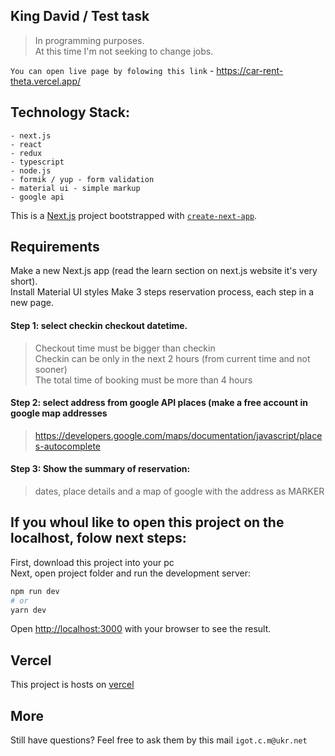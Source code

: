## King David / Test task

> In programming purposes.  
> At this time I'm not seeking to change jobs.

```You can open live page by folowing this link``` - https://car-rent-theta.vercel.app/

## Technology Stack:

```
- next.js
- react
- redux
- typescript
- node.js
- formik / yup - form validation
- material ui - simple markup
- google api
```

This is a [Next.js](https://nextjs.org/) project bootstrapped with [`create-next-app`](https://github.com/zeit/next.js/tree/canary/packages/create-next-app).

## Requirements

Make a new Next.js app (read the learn section on next.js website it's very short).  
Install Material UI styles
Make 3 steps reservation process, each step in a new page.

#### Step 1: select checkin checkout datetime.

> Checkout time must be bigger than checkin  
> Checkin can be only in the next 2 hours (from current time and not sooner)  
> The total time of booking must be more than 4 hours

#### Step 2: select address from google API places (make a free account in google map addresses

> https://developers.google.com/maps/documentation/javascript/places-autocomplete

#### Step 3: Show the summary of reservation: 

> dates, place details and a map of google with the address as MARKER

## If you whoul like to open this project on the localhost, folow next steps:

First, download this project into your pc  
Next, open project folder and run the development server:

```bash
npm run dev
# or
yarn dev
```

Open [http://localhost:3000](http://localhost:3000) with your browser to see the result.

## Vercel

This project is hosts on [vercel](https://vercel.com/)

## More

Still have questions? Feel free to ask them by this mail ```igot.c.m@ukr.net```

